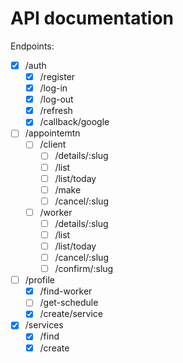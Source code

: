 # **API documentation**

Endpoints:

- [x] /auth
  - [x] /register
  - [x] /log-in
  - [x] /log-out
  - [x] /refresh
  - [x] /callback/google

- [ ] /appointemtn
  - [ ] /client
    - [ ] /details/:slug
    - [ ] /list
    - [ ] /list/today
    - [ ] /make
    - [ ] /cancel/:slug

  - [ ] /worker
    - [ ] /details/:slug
    - [ ] /list
    - [ ] /list/today
    - [ ] /cancel/:slug
    - [ ] /confirm/:slug

- [ ] /profile
  - [x] /find-worker
  - [ ] /get-schedule
  - [x] /create/service

- [x] /services
  - [x] /find
  - [x] /create
